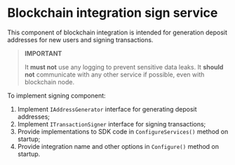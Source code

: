 # Blockchain integration sign service

This component of blockchain integration is intended for generation deposit addresses for new users and signing transactions.

> **IMPORTANT**
>
> It __must not__ use any logging to prevent sensitive data leaks.
> It __should not__ communicate with any other service if possible, even with blockchain node.

To implement signing component:
1. Implement `IAddressGenerator` interface for generating deposit addresses;
2. Implement `ITransactionSigner` interface for signing transactions;
3. Provide implementations to SDK code in `ConfigureServices()` method on startup;
4. Provide integration name and other options in `Configure()` method on startup.


